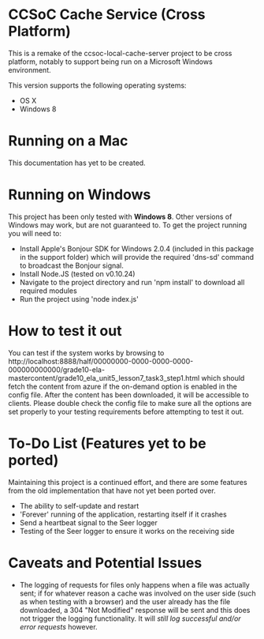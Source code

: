 # CCSoC Cache Service (Cross Platform)
This is a remake of the ccsoc-local-cache-server project to be cross platform, notably to support being run on a Microsoft Windows environment.

This version supports the following operating systems:
* OS X
* Windows 8

# Running on a Mac
This documentation has yet to be created.

# Running on Windows
This project has been only tested with **Windows 8**. Other versions of Windows may work, but are not guaranteed to. To get the project running you will need to:
* Install Apple's Bonjour SDK for Windows 2.0.4 (included in this package in the support folder) which will provide the required 'dns-sd' command to broadcast the Bonjour signal.
* Install Node.JS (tested on v0.10.24)
* Navigate to the project directory and run 'npm install' to download all required modules
* Run the project using 'node index.js'

# How to test it out
You can test if the system works by browsing to http://localhost:8888/half/00000000-0000-0000-0000-000000000000/grade10-ela-mastercontent/grade10_ela_unit5_lesson7_task3_step1.html which should fetch the content from azure if the on-demand option is enabled in the config file. After the content has been downloaded, it will be accessible to clients. Please double check the config file to make sure all the options are set properly to your testing requirements before attempting to test it out.

# To-Do List (Features yet to be ported)
Maintaining this project is a continued effort, and there are some features from the old implementation that have not yet been ported over.
* The ability to self-update and restart
* 'Forever' running of the application, restarting itself if it crashes
* Send a heartbeat signal to the Seer logger
* Testing of the Seer logger to ensure it works on the receiving side

# Caveats and Potential Issues
* The logging of requests for files only happens when a file was actually sent; if for whatever reason a cache was involved on the user side (such as when testing with a browser) and the user already has the file downloaded, a 304 "Not Modified" response will be sent and this does not trigger the logging functionality. It will *still log successful and/or error requests* however.